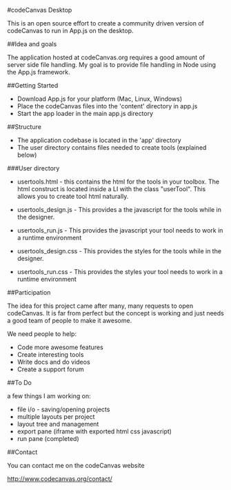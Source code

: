 #codeCanvas Desktop

This is an open source effort to create a community driven version of codeCanvas to run in App.js on the desktop.

##Idea and goals

The application hosted at codeCanvas.org requires a good amount of server side file handling. My goal is to provide file handling in Node using the App.js framework.

##Getting Started

- Download App.js for your platform (Mac, Linux, Windows)
- Place the codeCanvas files into the 'content' directory in app.js
- Start the app loader in the main app.js directory

##Structure

- The application codebase is located in the 'app' directory
- The user directory contains files needed to create tools (explained below)

###User directory

- usertools.html - this contains the html for the tools in your toolbox. The html construct is located inside a LI with the class "userTool". This allows you to create tool html naturally.

- usertools_design.js - This provides a the javascript for the tools while in the designer. 
- usertools_run.js - This provides the javascript your tool needs to work in a runtime environment

- usertools_design.css - This provides the styles for the tools while in the designer.  
- usertools_run.css - This provides the styles your tool needs to work in a runtime environment

##Participation

The idea for this project came after many, many requests to open codeCanvas. It is far from perfect but the concept is working and just needs a good team of people to make it awesome.

We need people to help:

- Code more awesome features
- Create interesting tools 
- Write docs and do videos
- Create a support forum

##To Do

a few things I am working on:

- file i/o - saving/opening projects
- multiple layouts per project
- layout tree and management
- export pane (iframe with exported html css javascript)
- run pane (completed)

##Contact

You can contact me on the codeCanvas website

http://www.codecanvas.org/contact/


